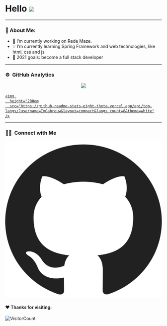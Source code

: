 # Hello <img src="https://github.com/TheDudeThatCode/TheDudeThatCode/blob/master/Assets/Hi.gif" width="29px">
<p align="center">

---

### 🤵 About Me:

- 🔭 I’m currently working on Rede Maze.
- 💡 I’m currently learning Spring Framework and web technologies, like html, css and js
- 🥅 2021 goals: become a full stack developer

---
### ⚙️ &nbsp;GitHub Analytics

<p align="center">
  <a href="https://github.com/AVS1508">
    <img 
         height="180em" 
         src="https://github-readme-stats-eight-theta.vercel.app/api?username=ImGabreuw&show_icons=true&theme=whitea&include_all_commits=true&count_private=true"
    />
    
    <img 
      height="200em
      src="https://github-readme-stats-eight-theta.vercel.app/api/top-langs/?username=ImGabreuw&layout=compact&langs_count=8&theme=white"
    />
</a>

---
### 🤝🏻 &nbsp;Connect with Me 

<p align="left"
  <a href="https://github.com/ImGabreuw">
    <img 
       src="https://github.com/ImGabreuw/ImGabreuw/blob/master/github.svg"
       alt="github"
    />
  </a>
</p
<p align="left"
   <img 
      src="https://github.com/ImGabreuw/ImGabreuw/blob/master/discord.svg"
      alt="discord
      title="Gabreuw__#9336"
    />
</p

---
#### ♥️ Thanks for visiting:
![VisitorCount](https://profile-counter.glitch.me/ImGabreuw/count.svg)
